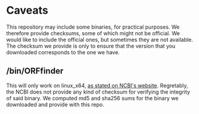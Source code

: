 
# Caveats

This repository may include some binaries, for practical purposes.
We therefore provide checksums, some of which might not be official. 
We would like to include the official ones, but sometimes they are not
available. The checksum we provide is only to ensure that the version 
that you downloaded corresponds to the one we have.

## /bin/ORFfinder
This will only work on linux\_x64, [as stated on NCBI's website](https://www.ncbi.nlm.nih.gov/orffinder/).
Regretably, the NCBI does not provide any kind of checksum for verifying the integrity of said binary.
We computed md5 and sha256 sums for the binary we downloaded and provide with this repo. 



